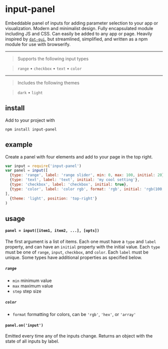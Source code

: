 # input-panel

Embeddable panel of inputs for adding parameter selection to your app or visualization. Modern and minimalist design. Fully encapsulated module including JS and CSS. Can easily be added to any app or page. Heavily inspired by [`dat-gui`](https://github.com/dataarts/dat.gui), but streamlined, simplified, and written as a npm module for use with browserify.

----------------

> Supports the following input types

> `range` • `checkbox` • `text` • `color`

----------------

> Includes the following themes

> `dark` • `light`


## install

Add to your project with

```
npm install input-panel
```

## example

Create a panel with four elements and add to your page in the top right.

```javascript
var input = require('input-panel')
var panel = input([
  {type: 'range', label: 'range slider', min: 0, max: 100, initial: 20},
  {type: 'text', label: 'text', initial: 'my cool setting'},
  {type: 'checkbox', label: 'checkbox', initial: true},
  {type: 'color', label: 'color rgb', format: 'rgb', initial: 'rgb(100,200,100)'}
], 
  {theme: 'light', position: 'top-right'}
)
```

## usage

#### `panel = input([item1, item2, ...], [opts])`

The first argument is a list of items. Each one must have a `type` and `label` property, and can have an `initial` property with the initial value. Each `type` must be one of `range`, `input`, `checkbox`, and `color`. Each `label` must be unique. Some types have additional properties as specified below.

##### `range`
- `min` minimum value
- `max` maximum value
- `step` step size

##### `color`
- `format` formatting for colors, can be `'rgb'`, `'hex'`, or `'array'`

#### `panel.on('input')`

Emitted every time any of the inputs change. Returns an object with the state of all inputs by label.
